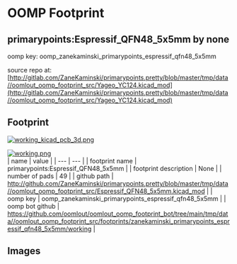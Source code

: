 # OOMP Footprint  
## primarypoints:Espressif_QFN48_5x5mm  by none  
  
oomp key: oomp_zanekaminski_primarypoints_espressif_qfn48_5x5mm  
  
source repo at: [http://gitlab.com/ZaneKaminski/primarypoints.pretty/blob/master/tmp/data//oomlout_oomp_footprint_src/Yageo_YC124.kicad_mod](http://gitlab.com/ZaneKaminski/primarypoints.pretty/blob/master/tmp/data//oomlout_oomp_footprint_src/Yageo_YC124.kicad_mod)  
## Footprint  
  
[![working_kicad_pcb_3d.png](working_kicad_pcb_3d_600.png)](working_kicad_pcb_3d.png)  
  
[![working.png](working_600.png)](working.png)  
| name | value | 
| --- | --- | 
| footprint name | primarypoints:Espressif_QFN48_5x5mm | 
| footprint description | None | 
| number of pads | 49 | 
| github path | http://github.com/ZaneKaminski/primarypoints.pretty/blob/master/tmp/data//oomlout_oomp_footprint_src/Espressif_QFN48_5x5mm.kicad_mod | 
| oomp key | oomp_zanekaminski_primarypoints_espressif_qfn48_5x5mm | 
| oomp bot github | https://github.com/oomlout/oomlout_oomp_footprint_bot/tree/main/tmp/data//oomlout_oomp_footprint_src/footprints/zanekaminski_primarypoints_espressif_qfn48_5x5mm/working | 
## Images  
